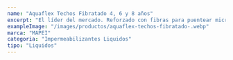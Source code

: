 ```yaml
---
name: "Aquaflex Techos Fibratado 4, 6 y 8 años"
excerpt: "El líder del mercado. Reforzado con fibras para puentear microfisuras sin usar malla de refuerzo, ahorrando tiempo y dinero. Máxima versatilidad y durabilidad para todo tipo de techos y cubiertas."
exampleImage: "/images/productos/aquaflex-techos-fibratado-.webp"
marca: "MAPEI"
categoria: "Impermeabilizantes Liquidos"
tipo: "Liquidos"
---
```

